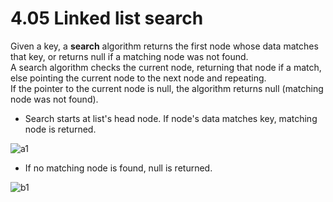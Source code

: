 # 4.05 Linked list search

Given a key, a **search** algorithm returns the first node whose data matches that key, or returns null if a matching node was not found.   
A search algorithm checks the current node, returning that node if a match, else pointing the current node to the next node and repeating.   
If the pointer to the current node is null, the algorithm returns null (matching node was not found).   

* Search starts at list's head node. If node's data matches key, matching node is returned.

![a1](https://github.com/ijaejun1025/CIS223-Algorithms/assets/154036705/9432bc4a-cb97-4b1f-884a-b8161277b199)

* If no matching node is found, null is returned.

![b1](https://github.com/ijaejun1025/CIS223-Algorithms/assets/154036705/419cad41-e546-4c6b-a4b6-26aef6f6b539)
